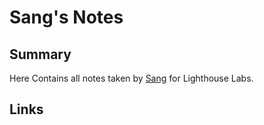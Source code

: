 # Sang's Notes

## Summary 
Here Contains all notes taken by [Sang](https://gist.github.com/melonaster3) for Lighthouse Labs.

## Links

